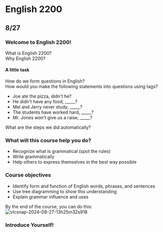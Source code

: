 # English 2200
## 8/27
### Welcome to English 2200!
What is English 2200?  
Why English 2200?  
  
#### A little task
How do we form questions in English?  
How would you make the following statements into questions using tags?  
- Joe ate the pizza, didn't he?
- He didn't have any food, _____?
- Mel and Jerry never study, _____?
- The students have worked hard, _____?
- Mr. Jones won't give us a raise, _____?

What are the steps we did automatically?  

### What will this course help you do?
- Recognize what is grammatical (spot the rules)
- Write grammatically
- Help others to express themselves in the best way possible

### Course objectives
- Identify form and function of English words, phrases, and sentences
- Use tree diagramming to show this understanding
- Explain grammar influence and uses
  
By the end of the course, you can do this:
![vlcsnap-2024-08-27-13h25m32s918](https://github.com/user-attachments/assets/ca235b6b-0744-4126-8ca7-758852a0fa11)


### Introduce Yourself!

